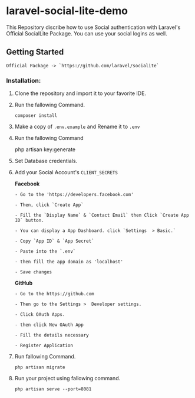 
# laravel-social-lite-demo

This Repository discribe how to use Social authentication with Laravel's Official SocialLite Package. You can use your social logins as well.

 ## Getting Started

    Official Package -> `https://github.com/laravel/socialite`
    
### Installation:

1. Clone the repository and import it to your favorite IDE.
2. Run the fallowing Command.
		

    `composer install`

3. Make a copy of `.env.example` and Rename it to `.env`
4. Run the fallowing Command
		

    php artisan key:generate

5. Set Database credentials.

6. Add your Social Account's `CLIENT_SECRETS`

     **Facebook** 
     
       - Go to the 'https://developers.facebook.com'

       - Then, click `Create App`
       
       - Fill the `Display Name` & `Contact Email` then Click `Create App ID` button.
       
       - You can display a App Dashboard. click `Settings  > Basic.`
       
       - Copy `App ID` & `App Secret`
       
       - Paste into the `.env`
      
       - then fill the app domain as 'localhost'
       
       - Save changes

     **GitHub**
     
       - Go to the https://github.com
       
       - Then go to the Settings >  Developer settings.
       
       - Click OAuth Apps.
       
       - then click New OAuth App
       
       - Fill the details necessary
       
       - Register Application
       
       
7. Run fallowing Command.
		

    `php artisan migrate`

8. Run your project using fallowing command.
		

    `php artisan serve --port=8081`





